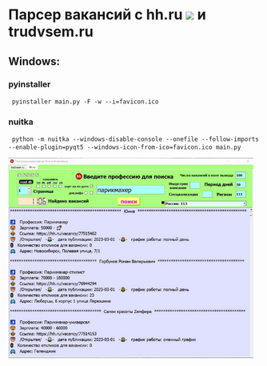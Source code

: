 # Парсер вакансий с hh.ru <img src="https://i.hh.ru/logos/svg/hh.ru__min_.svg" height="32"/> и trudvsem.ru

## Windows:
### pyinstaller
     pyinstaller main.py -F -w --i=favicon.ico
### nuitka
     python -m nuitka --windows-disable-console --onefile --follow-imports --enable-plugin=pyqt5 --windows-icon-from-ico=favicon.ico main.py

<img src="preview.jpg" height="400">

